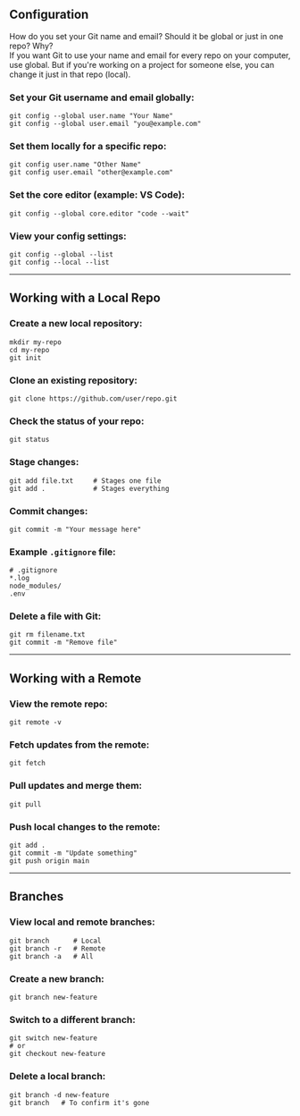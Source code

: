 ##  Configuration
How do you set your Git name and email? Should it be global or just in one repo? Why?  
If you want Git to use your name and email for every repo on your computer, use global. But if you're working on a project for someone else, you can change it just in that repo (local).
### Set your Git username and email globally:
```
git config --global user.name "Your Name"
git config --global user.email "you@example.com"
```

### Set them locally for a specific repo:
```
git config user.name "Other Name"
git config user.email "other@example.com"
```

### Set the core editor (example: VS Code):
```
git config --global core.editor "code --wait"
```

### View your config settings:
```
git config --global --list
git config --local --list
```

---

##  Working with a Local Repo

### Create a new local repository:
```
mkdir my-repo
cd my-repo
git init
```

### Clone an existing repository:
```
git clone https://github.com/user/repo.git
```

### Check the status of your repo:
```
git status
```

### Stage changes:
```
git add file.txt     # Stages one file
git add .            # Stages everything
```

### Commit changes:
```
git commit -m "Your message here"
```

### Example `.gitignore` file:
```
# .gitignore
*.log
node_modules/
.env
```

### Delete a file with Git:
```
git rm filename.txt
git commit -m "Remove file"
```

---

##  Working with a Remote

### View the remote repo:
```
git remote -v
```

### Fetch updates from the remote:
```
git fetch
```

### Pull updates and merge them:
```
git pull
```

### Push local changes to the remote:
```
git add .
git commit -m "Update something"
git push origin main
```

---

## Branches

### View local and remote branches:
```
git branch      # Local
git branch -r   # Remote
git branch -a   # All
```

### Create a new branch:
```
git branch new-feature
```

### Switch to a different branch:
```
git switch new-feature
# or
git checkout new-feature
```

### Delete a local branch:
```
git branch -d new-feature
git branch   # To confirm it's gone